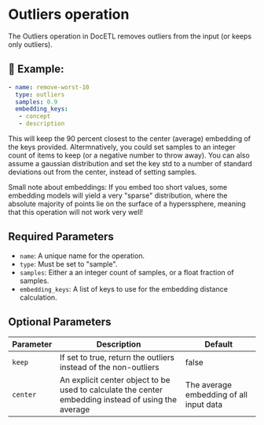 # Outliers operation

The Outliers operation in DocETL removes outliers from the input (or
keeps only outliers).

## 🚀 Example: 

```yaml
- name: remove-worst-10
  type: outliers
  samples: 0.9
  embedding_keys:
   - concept
   - description
```

This will keep the 90 percent closest to the center (average)
embedding of the keys provided. Altermnatively, you could set samples
to an integer count of items to keep (or a negative number to throw
away). You can also assume a gaussian distribution and set the key std
to a number of standard deviations out from the center, instead of
setting samples.

Small note about embeddings: If you embed too short values, some
embedding models will yield a very "sparse" distribution, where the
absolute majority of points lie on the surface of a hyperssphere,
meaning that this operation will not work very well!

## Required Parameters

- `name`: A unique name for the operation.
- `type`: Must be set to "sample".
- `samples`: Either a an integer count of samples, or a float fraction of samples.
- `embedding_keys`: A list of keys to use for the embedding distance calculation.

## Optional Parameters

| Parameter                 | Description                                                                      | Default                       |
| ------------------------- | -------------------------------------------------------------------------------- | ----------------------------- |
| `keep`                    | If set to true, return the outliers instead of the non-outliers | false
| `center`                  | An explicit center object to be used to calculate the center embedding instead of using the average | The average embedding of all input data
